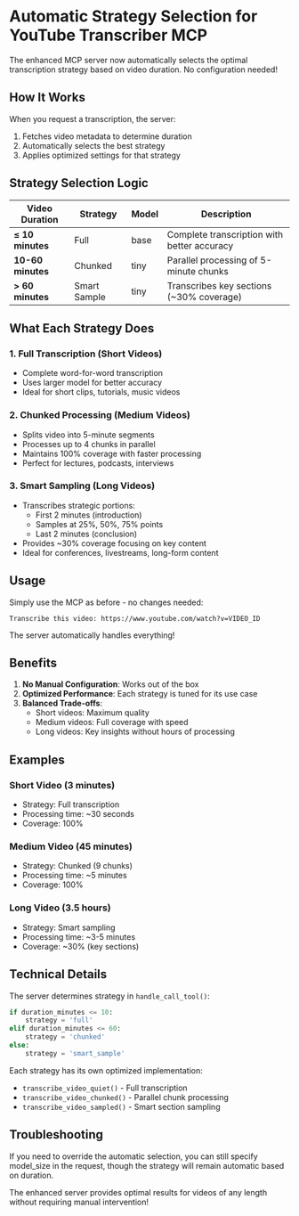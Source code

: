 # Automatic Strategy Selection for YouTube Transcriber MCP

The enhanced MCP server now automatically selects the optimal transcription strategy based on video duration. No configuration needed!

## How It Works

When you request a transcription, the server:
1. Fetches video metadata to determine duration
2. Automatically selects the best strategy
3. Applies optimized settings for that strategy

## Strategy Selection Logic

| Video Duration | Strategy | Model | Description |
|----------------|----------|-------|-------------|
| **≤ 10 minutes** | Full | base | Complete transcription with better accuracy |
| **10-60 minutes** | Chunked | tiny | Parallel processing of 5-minute chunks |
| **> 60 minutes** | Smart Sample | tiny | Transcribes key sections (~30% coverage) |

## What Each Strategy Does

### 1. Full Transcription (Short Videos)
- Complete word-for-word transcription
- Uses larger model for better accuracy
- Ideal for short clips, tutorials, music videos

### 2. Chunked Processing (Medium Videos)
- Splits video into 5-minute segments
- Processes up to 4 chunks in parallel
- Maintains 100% coverage with faster processing
- Perfect for lectures, podcasts, interviews

### 3. Smart Sampling (Long Videos)
- Transcribes strategic portions:
  - First 2 minutes (introduction)
  - Samples at 25%, 50%, 75% points
  - Last 2 minutes (conclusion)
- Provides ~30% coverage focusing on key content
- Ideal for conferences, livestreams, long-form content

## Usage

Simply use the MCP as before - no changes needed:

```
Transcribe this video: https://www.youtube.com/watch?v=VIDEO_ID
```

The server automatically handles everything!

## Benefits

1. **No Manual Configuration**: Works out of the box
2. **Optimized Performance**: Each strategy is tuned for its use case
3. **Balanced Trade-offs**: 
   - Short videos: Maximum quality
   - Medium videos: Full coverage with speed
   - Long videos: Key insights without hours of processing

## Examples

### Short Video (3 minutes)
- Strategy: Full transcription
- Processing time: ~30 seconds
- Coverage: 100%

### Medium Video (45 minutes)
- Strategy: Chunked (9 chunks)
- Processing time: ~5 minutes
- Coverage: 100%

### Long Video (3.5 hours)
- Strategy: Smart sampling
- Processing time: ~3-5 minutes
- Coverage: ~30% (key sections)

## Technical Details

The server determines strategy in `handle_call_tool()`:

```python
if duration_minutes <= 10:
    strategy = 'full'
elif duration_minutes <= 60:
    strategy = 'chunked'
else:
    strategy = 'smart_sample'
```

Each strategy has its own optimized implementation:
- `transcribe_video_quiet()` - Full transcription
- `transcribe_video_chunked()` - Parallel chunk processing
- `transcribe_video_sampled()` - Smart section sampling

## Troubleshooting

If you need to override the automatic selection, you can still specify model_size in the request, though the strategy will remain automatic based on duration.

The enhanced server provides optimal results for videos of any length without requiring manual intervention!